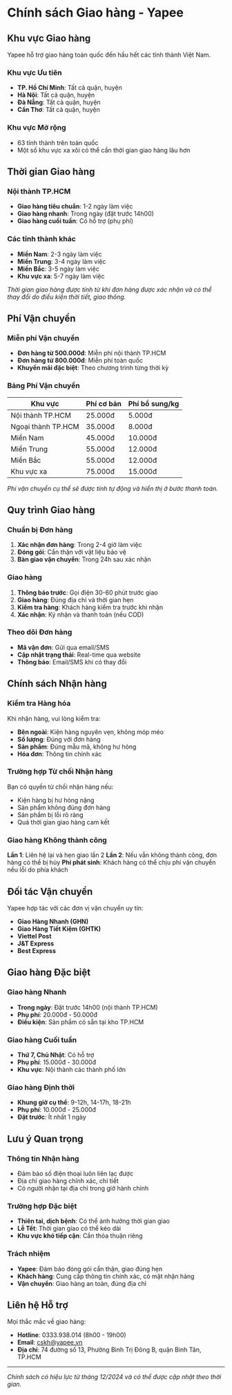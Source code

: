 # Chính sách Giao hàng - Yapee

## Khu vực Giao hàng

Yapee hỗ trợ giao hàng toàn quốc đến hầu hết các tỉnh thành Việt Nam.

### Khu vực Ưu tiên
- **TP. Hồ Chí Minh**: Tất cả quận, huyện
- **Hà Nội**: Tất cả quận, huyện
- **Đà Nẵng**: Tất cả quận, huyện
- **Cần Thơ**: Tất cả quận, huyện

### Khu vực Mở rộng
- 63 tỉnh thành trên toàn quốc
- Một số khu vực xa xôi có thể cần thời gian giao hàng lâu hơn

## Thời gian Giao hàng

### Nội thành TP.HCM
- **Giao hàng tiêu chuẩn**: 1-2 ngày làm việc
- **Giao hàng nhanh**: Trong ngày (đặt trước 14h00)
- **Giao hàng cuối tuần**: Có hỗ trợ (phụ phí)

### Các tỉnh thành khác
- **Miền Nam**: 2-3 ngày làm việc
- **Miền Trung**: 3-4 ngày làm việc  
- **Miền Bắc**: 3-5 ngày làm việc
- **Khu vực xa**: 5-7 ngày làm việc

*Thời gian giao hàng được tính từ khi đơn hàng được xác nhận và có thể thay đổi do điều kiện thời tiết, giao thông.*

## Phí Vận chuyển

### Miễn phí Vận chuyển
- **Đơn hàng từ 500.000đ**: Miễn phí nội thành TP.HCM
- **Đơn hàng từ 800.000đ**: Miễn phí toàn quốc
- **Khuyến mãi đặc biệt**: Theo chương trình từng thời kỳ

### Bảng Phí Vận chuyển

| Khu vực | Phí cơ bản | Phí bổ sung/kg |
|---------|------------|----------------|
| Nội thành TP.HCM | 25.000đ | 5.000đ |
| Ngoại thành TP.HCM | 35.000đ | 8.000đ |
| Miền Nam | 45.000đ | 10.000đ |
| Miền Trung | 55.000đ | 12.000đ |
| Miền Bắc | 55.000đ | 12.000đ |
| Khu vực xa | 75.000đ | 15.000đ |

*Phí vận chuyển cụ thể sẽ được tính tự động và hiển thị ở bước thanh toán.*

## Quy trình Giao hàng

### Chuẩn bị Đơn hàng
1. **Xác nhận đơn hàng**: Trong 2-4 giờ làm việc
2. **Đóng gói**: Cẩn thận với vật liệu bảo vệ
3. **Bàn giao vận chuyển**: Trong 24h sau xác nhận

### Giao hàng
1. **Thông báo trước**: Gọi điện 30-60 phút trước giao
2. **Giao hàng**: Đúng địa chỉ và thời gian hẹn
3. **Kiểm tra hàng**: Khách hàng kiểm tra trước khi nhận
4. **Xác nhận**: Ký nhận và thanh toán (nếu COD)

### Theo dõi Đơn hàng
- **Mã vận đơn**: Gửi qua email/SMS
- **Cập nhật trạng thái**: Real-time qua website
- **Thông báo**: Email/SMS khi có thay đổi

## Chính sách Nhận hàng

### Kiểm tra Hàng hóa
Khi nhận hàng, vui lòng kiểm tra:
- **Bên ngoài**: Kiện hàng nguyên vẹn, không móp méo
- **Số lượng**: Đúng với đơn hàng
- **Sản phẩm**: Đúng mẫu mã, không hư hỏng
- **Hóa đơn**: Thông tin chính xác

### Trường hợp Từ chối Nhận hàng
Bạn có quyền từ chối nhận hàng nếu:
- Kiện hàng bị hư hỏng nặng
- Sản phẩm không đúng đơn hàng
- Sản phẩm bị lỗi rõ ràng
- Quá thời gian giao hàng cam kết

### Giao hàng Không thành công
**Lần 1**: Liên hệ lại và hẹn giao lần 2
**Lần 2**: Nếu vẫn không thành công, đơn hàng có thể bị hủy
**Phí phát sinh**: Khách hàng có thể chịu phí vận chuyển nếu lỗi do phía khách

## Đối tác Vận chuyển

Yapee hợp tác với các đơn vị vận chuyển uy tín:
- **Giao Hàng Nhanh (GHN)**
- **Giao Hàng Tiết Kiệm (GHTK)**
- **Viettel Post**
- **J&T Express**
- **Best Express**

## Giao hàng Đặc biệt

### Giao hàng Nhanh
- **Trong ngày**: Đặt trước 14h00 (nội thành TP.HCM)
- **Phụ phí**: 20.000đ - 50.000đ
- **Điều kiện**: Sản phẩm có sẵn tại kho TP.HCM

### Giao hàng Cuối tuần
- **Thứ 7, Chủ Nhật**: Có hỗ trợ
- **Phụ phí**: 15.000đ - 30.000đ
- **Khu vực**: Nội thành các thành phố lớn

### Giao hàng Định thời
- **Khung giờ cụ thể**: 9-12h, 14-17h, 18-21h
- **Phụ phí**: 10.000đ - 25.000đ
- **Đặt trước**: Ít nhất 1 ngày

## Lưu ý Quan trọng

### Thông tin Nhận hàng
- Đảm bảo số điện thoại luôn liên lạc được
- Địa chỉ giao hàng chính xác, chi tiết
- Có người nhận tại địa chỉ trong giờ hành chính

### Trường hợp Đặc biệt
- **Thiên tai, dịch bệnh**: Có thể ảnh hưởng thời gian giao
- **Lễ Tết**: Thời gian giao có thể kéo dài
- **Khu vực khó tiếp cận**: Cần thỏa thuận riêng

### Trách nhiệm
- **Yapee**: Đảm bảo đóng gói cẩn thận, giao đúng hẹn
- **Khách hàng**: Cung cấp thông tin chính xác, có mặt nhận hàng
- **Vận chuyển**: Giao hàng an toàn, đúng địa chỉ

## Liên hệ Hỗ trợ

Mọi thắc mắc về giao hàng:
- **Hotline**: 0333.938.014 (8h00 - 19h00)
- **Email**: cskh@yapee.vn
- **Địa chỉ**: 74 đường số 13, Phường Bình Trị Đông B, quận Bình Tân, TP.HCM

---

*Chính sách có hiệu lực từ tháng 12/2024 và có thể được cập nhật theo thời gian.*